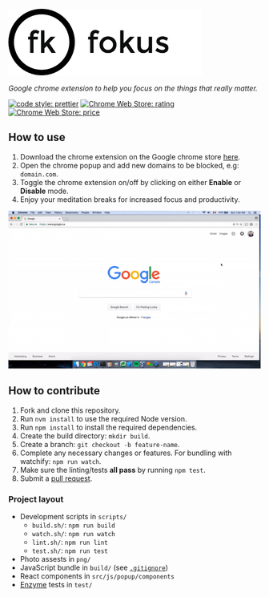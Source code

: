 ![alt-text](https://github.com/williamgrosset/fokus/blob/master/png/fokus_title.png 'fokus')

*Google chrome extension to help you focus on the things that really matter.*

[![code style: prettier](https://img.shields.io/badge/code_style-prettier-ff69b4.svg?style=flat-square)](https://github.com/prettier/prettier)
[![Chrome Web Store: rating](https://img.shields.io/chrome-web-store/rating/kapnmpfkldbacoamceiggkcoaepfgiea.svg)](https://chrome.google.com/webstore/detail/fokus/kapnmpfkldbacoamceiggkcoaepfgiea)
[![Chrome Web Store: price](https://img.shields.io/chrome-web-store/price/kapnmpfkldbacoamceiggkcoaepfgiea.svg)](https://chrome.google.com/webstore/detail/fokus/kapnmpfkldbacoamceiggkcoaepfgiea)

## How to use
1. Download the chrome extension on the Google chrome store [here](https://chrome.google.com/webstore/detail/fokus/kapnmpfkldbacoamceiggkcoaepfgiea).
2. Open the chrome popup and add new domains to be blocked, e.g: `domain.com`.
3. Toggle the chrome extension on/off by clicking on either **Enable** or **Disable** mode.
4. Enjoy your meditation breaks for increased focus and productivity.  

![](https://github.com/williamgrosset/fokus/blob/master/png/example.gif)

## How to contribute
1. Fork and clone this repository.
2. Run `nvm install` to use the required Node version.
3. Run `npm install` to install the required dependencies.
4. Create the build directory: `mkdir build`.
5. Create a branch: `git checkout -b feature-name`.
6. Complete any necessary changes or features. For bundling with watchify: `npm run watch`.
7. Make sure the linting/tests **all pass** by running `npm test`.
8. Submit a [pull request](https://help.github.com/articles/creating-a-pull-request-from-a-fork/).

### Project layout
+ Development scripts in `scripts/`
  * `build.sh/`: `npm run build`
  * `watch.sh/`: `npm run watch`
  * `lint.sh/`: `npm run lint`
  * `test.sh/`: `npm run test`
+ Photo assests in `png/`
+ JavaScript bundle in `build/` (see [`.gitignore`](https://github.com/williamgrosset/fokus/blob/master/.gitignore#L5))
+ React components in `src/js/popup/components`
+ [Enzyme](https://github.com/airbnb/enzyme) tests in `test/`
